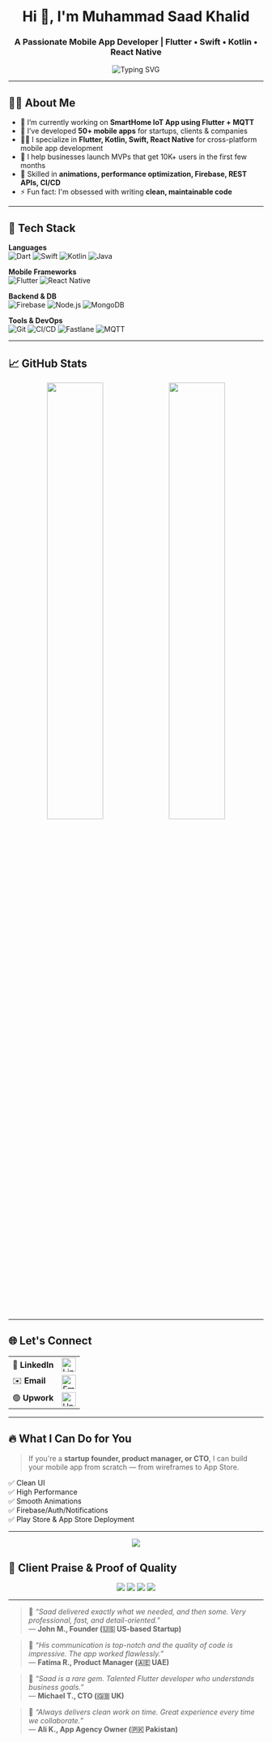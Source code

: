 <h1 align="center">Hi 👋, I'm Muhammad Saad Khalid</h1>
<h3 align="center">A Passionate Mobile App Developer | Flutter • Swift • Kotlin • React Native</h3>

<p align="center">
  <img src="https://readme-typing-svg.demolab.com?font=Fira+Code&size=22&duration=2000&pause=1000&color=00BFFF&center=true&vCenter=true&width=800&height=60&lines=Mobile+App+Developer+with+7%2B+Years+Experience;50%2B+Apps+Deployed+on+App+Store+%26+Play+Store;Helping+Startups+Build+and+Scale+Mobile+Apps" alt="Typing SVG" />
</p>

---

## 👨‍💻 About Me

- 🔭 I’m currently working on **SmartHome IoT App using Flutter + MQTT**
- 🚀 I’ve developed **50+ mobile apps** for startups, clients & companies
- 👨‍💼 I specialize in **Flutter, Kotlin, Swift, React Native** for cross-platform mobile app development
- 📲 I help businesses launch MVPs that get 10K+ users in the first few months
- 🧠 Skilled in **animations, performance optimization, Firebase, REST APIs, CI/CD**
- ⚡ Fun fact: I'm obsessed with writing **clean, maintainable code**

---

## 🚀 Tech Stack

**Languages**  
![Dart](https://img.shields.io/badge/-Dart-0175C2?style=flat-square&logo=dart&logoColor=white)
![Swift](https://img.shields.io/badge/-Swift-FA7343?style=flat-square&logo=swift&logoColor=white)
![Kotlin](https://img.shields.io/badge/-Kotlin-7F52FF?style=flat-square&logo=kotlin&logoColor=white)
![Java](https://img.shields.io/badge/-Java-007396?style=flat-square&logo=java&logoColor=white)

**Mobile Frameworks**  
![Flutter](https://img.shields.io/badge/-Flutter-02569B?style=flat-square&logo=flutter&logoColor=white)
![React Native](https://img.shields.io/badge/-React%20Native-61DAFB?style=flat-square&logo=react&logoColor=white)

**Backend & DB**  
![Firebase](https://img.shields.io/badge/-Firebase-FFCA28?style=flat-square&logo=firebase&logoColor=black)
![Node.js](https://img.shields.io/badge/-Node.js-339933?style=flat-square&logo=node.js&logoColor=white)
![MongoDB](https://img.shields.io/badge/-MongoDB-47A248?style=flat-square&logo=mongodb&logoColor=white)

**Tools & DevOps**  
![Git](https://img.shields.io/badge/-Git-F05032?style=flat-square&logo=git&logoColor=white)
![CI/CD](https://img.shields.io/badge/-CI%2FCD-FF6F00?style=flat-square)
![Fastlane](https://img.shields.io/badge/-Fastlane-E54343?style=flat-square&logo=fastlane&logoColor=white)
![MQTT](https://img.shields.io/badge/-MQTT-005F87?style=flat-square)

---

## 📈 GitHub Stats

<p align="center">
  <img src="https://github-readme-stats.vercel.app/api?username=SaadKhalildev91&show_icons=true&theme=tokyonight" width="47%" />
  <img src="https://github-readme-streak-stats.herokuapp.com/?user=SaadKhalildev91&theme=tokyonight" width="47%" />
</p>

---

## 🌐 Let's Connect

<table>
  <tr>
    <td>💼 <strong>LinkedIn</strong></td>
    <td>
      <a href="https://www.linkedin.com/in/muhammad-saad-khalil-5bb81714b/" target="_blank">
        <img src="https://img.shields.io/badge/LinkedIn-0A66C2?style=for-the-badge&logo=linkedin&logoColor=white" alt="LinkedIn" height="28"/>
      </a>
    </td>
  </tr>
  
  <tr>
    <td>✉️ <strong>Email</strong></td>
    <td>
      <a href="mailto:saadkhalil11991@gmail.com" target="_blank">
        <img src="https://img.shields.io/badge/Email-D14836?style=for-the-badge&logo=gmail&logoColor=white" alt="Email" height="28"/>
      </a>
    </td>
  </tr>
  <tr>
    <td>🟢 <strong>Upwork</strong></td>
    <td>
      <a href="https://www.upwork.com/freelancers/saadkhalil" target="_blank">
        <img src="https://img.shields.io/badge/Upwork-6fda44?style=for-the-badge&logo=upwork&logoColor=white" alt="Upwork" height="28"/>
      </a>
    </td>
  </tr>
</table>

---

## 🔥 What I Can Do for You

> If you're a **startup founder, product manager, or CTO**, I can build your mobile app from scratch — from wireframes to App Store.

✅ Clean UI  
✅ High Performance  
✅ Smooth Animations  
✅ Firebase/Auth/Notifications  
✅ Play Store & App Store Deployment

---

<p align="center">
  <img src="https://github-profile-summary-cards.vercel.app/api/cards/profile-details?username=SaadKhalildev91&theme=github_dark" />
</p>

## 🧾 Client Praise & Proof of Quality

<p align="center">
  <img src="https://img.shields.io/badge/🗨️_Client_Feedback-Transparent?style=for-the-badge&logo=quote&logoColor=white&color=000000&labelColor=000000" />
  <img src="https://img.shields.io/badge/Avg._Delivery_Time-2–4_Weeks-blue?style=for-the-badge&logo=clockify&logoColor=white" />
  <img src="https://img.shields.io/badge/Client_Retention-70%25-green?style=for-the-badge&logo=loop&logoColor=white" />
  <img src="https://img.shields.io/badge/Rating-⭐_4.9%2F5-orange?style=for-the-badge&logo=trustpilot&logoColor=white" />
</p>

---

> 💬 *“Saad delivered exactly what we needed, and then some. Very professional, fast, and detail-oriented.”*  
> — **John M., Founder (🇺🇸 US-based Startup)**

> 💬 *“His communication is top-notch and the quality of code is impressive. The app worked flawlessly.”*  
> — **Fatima R., Product Manager (🇦🇪 UAE)**

> 💬 *“Saad is a rare gem. Talented Flutter developer who understands business goals.”*  
> — **Michael T., CTO (🇬🇧 UK)**

> 💬 *“Always delivers clean work on time. Great experience every time we collaborate.”*  
> — **Ali K., App Agency Owner (🇵🇰 Pakistan)**

